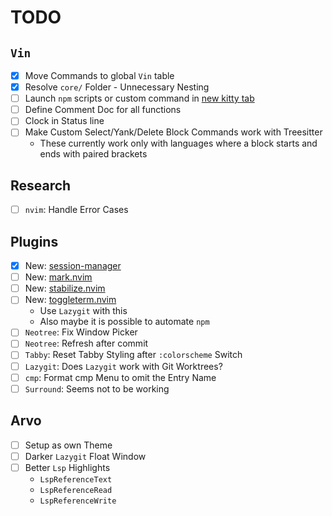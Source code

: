 # TODO

## `Vin`

- [x] Move Commands to global `Vin` table
- [x] Resolve `core/` Folder - Unnecessary Nesting
- [ ] Launch `npm` scripts or custom command in [new kitty tab](https://sw.kovidgoyal.net/kitty/remote-control/#)
- [ ] Define Comment Doc for all functions
- [ ] Clock in Status line
- [ ] Make Custom Select/Yank/Delete Block Commands work with Treesitter
  - These currently work only with languages where a block starts and ends with paired brackets

## Research

- [ ] `nvim`: Handle Error Cases

## Plugins

- [x] New: [session-manager](https://github.com/Shatur/neovim-session-manager)
- [ ] New: [mark.nvim](https://github.com/chentoast/marks.nvim)
- [ ] New: [stabilize.nvim](https://github.com/luukvbaal/stabilize.nvim)
- [ ] New: [toggleterm.nvim](https://github.com/akinsho/toggleterm.nvim)
  - Use `Lazygit` with this
  - Also maybe it is possible to automate `npm`
- [ ] `Neotree`: Fix Window Picker
- [ ] `Neotree`: Refresh after commit
- [ ] `Tabby`: Reset Tabby Styling after `:colorscheme` Switch
- [ ] `Lazygit`: Does `Lazygit` work with Git Worktrees?
- [ ] `cmp`: Format cmp Menu to omit the Entry Name
- [ ] `Surround`: Seems not to be working

## Arvo

- [ ] Setup as own Theme
- [ ] Darker `Lazygit` Float Window
- [ ] Better `Lsp` Highlights
    - `LspReferenceText`
    - `LspReferenceRead`
    - `LspReferenceWrite`

